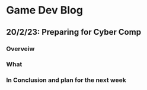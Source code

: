 # Game Dev Blog 

## 20/2/23: Preparing for Cyber Comp

### Overveiw



### What


### In Conclusion and plan for the next week

